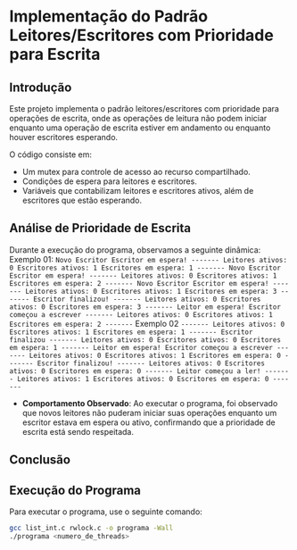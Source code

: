 # Implementação do Padrão Leitores/Escritores com Prioridade para Escrita

## Introdução

Este projeto implementa o padrão leitores/escritores com prioridade para operações de escrita, onde as operações de leitura não podem iniciar enquanto uma operação de escrita estiver em andamento ou enquanto houver escritores esperando.

O código consiste em:
- Um mutex para controle de acesso ao recurso compartilhado.
- Condições de espera para leitores e escritores.
- Variáveis que contabilizam leitores e escritores ativos, além de escritores que estão esperando.

## Análise de Prioridade de Escrita

Durante a execução do programa, observamos a seguinte dinâmica:
Exemplo 01:
    ```
    Novo Escritor
    Escritor em espera!
    -------
    Leitores ativos: 0
    Escritores ativos: 1
    Escritores em espera: 1
    -------
    Novo Escritor
    Escritor em espera!
    -------
    Leitores ativos: 0
    Escritores ativos: 1
    Escritores em espera: 2
    -------
    Novo Escritor
    Escritor em espera!
    -------
    Leitores ativos: 0
    Escritores ativos: 1
    Escritores em espera: 3
    -------
    Escritor finalizou!
    -------
    Leitores ativos: 0
    Escritores ativos: 0
    Escritores em espera: 3
    -------
    Leitor em espera!
    Escritor começou a escrever
    -------
    Leitores ativos: 0
    Escritores ativos: 1
    Escritores em espera: 2
    -------
    ```
Exemplo 02
    ```
    -------
    Leitores ativos: 0
    Escritores ativos: 1
    Escritores em espera: 1
    -------
    Escritor finalizou
    -------
    Leitores ativos: 0
    Escritores ativos: 0
    Escritores em espera: 1
    -------
    Leitor em espera!
    Escritor começou a escrever
    -------
    Leitores ativos: 0
    Escritores ativos: 1
    Escritores em espera: 0
    -------
    Escritor finalizou!
    -------
    Leitores ativos: 0
    Escritores ativos: 0
    Escritores em espera: 0
    -------
    Leitor começou a ler!
    -------
    Leitores ativos: 1
    Escritores ativos: 0
    Escritores em espera: 0
    -------
    ```

- **Comportamento Observado**: Ao executar o programa, foi observado que novos leitores não puderam iniciar suas operações enquanto um escritor estava em espera ou ativo, confirmando que a prioridade de escrita está sendo respeitada.
## Conclusão


## Execução do Programa

Para executar o programa, use o seguinte comando:

```bash
gcc list_int.c rwlock.c -o programa -Wall
./programa <numero_de_threads>
```

